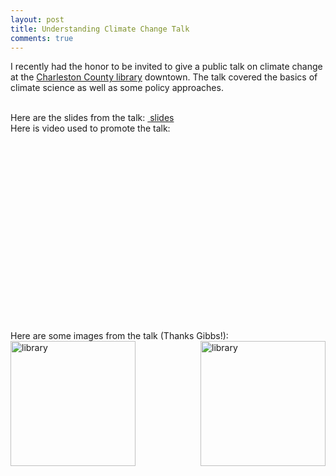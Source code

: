 ```yaml
---
layout: post
title: Understanding Climate Change Talk 
comments: true
---
```


I recently had the honor to be invited to give a public talk on climate change at the [Charleston County library](http://www.ccpl.org/content.asp?id=14611&action=detail&catID=5374&parentID=5374) downtown. The talk covered the basics of climate science as well as some policy approaches.

<br />
Here are the slides from the talk: <a href="{{ site.url }}/files/gccPres2017.pdf"><i class="fa fa-file-powerpoint-o"></i>&nbsp;slides</a>

<br />
Here is video used to promote the talk: <object width="560" height="315" src="https://www.youtube.com/embed/ICCyHKP4d00" frameborder="0" allowfullscreen></object> 

<br />
Here are some images from the talk (Thanks Gibbs!): 
<br />
<img align="left" width="200" src="{{ site.url }}/lib1.jpg" alt="library">
<img align="right" width="200" src="{{ site.url }}/lib2.jpg" alt="library">
<br />


